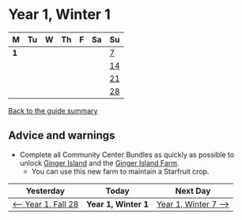# Year 1, Winter 1

| M                          | Tu                        | W                         | Th                        | F                         | Sa                        | Su                        |
| -------------------------- | ------------------------- | ------------------------- | ------------------------- |-------------------------- | ------------------------- | ------------------------- |
| **1**                      |                           |                           |                           |                           |                           | [7](year-1-winter-7.md)   |
|                            |                           |                           |                           |                           |                           | [14](year-1-winter-14.md) |
|                            |                           |                           |                           |                           |                           | [21](year-1-winter-21.md) |
|                            |                           |                           |                           |                           |                           | [28](year-1-winter-28.md) |

[Back to the guide summary](readme.md)

## Advice and warnings

- Complete all Community Center Bundles as quickly as possible to unlock [Ginger Island](https://stardewvalleywiki.com/Ginger_Island) and the [Ginger Island Farm](https://stardewvalleywiki.com/Ginger_Island#The_Farm).
  - You can use this new farm to maintain a Starfruit crop.

| Yesterday                                   | Today                 | Next Day                                    |
| ------------------------------------------- | --------------------- | ------------------------------------------- |
| [⟵ Year 1, Fall 28](year-1-fall-28.md)     | **Year 1, Winter 1**  | [Year 1, Winter 7 ⟶](year-1-winter-7.md)   |
